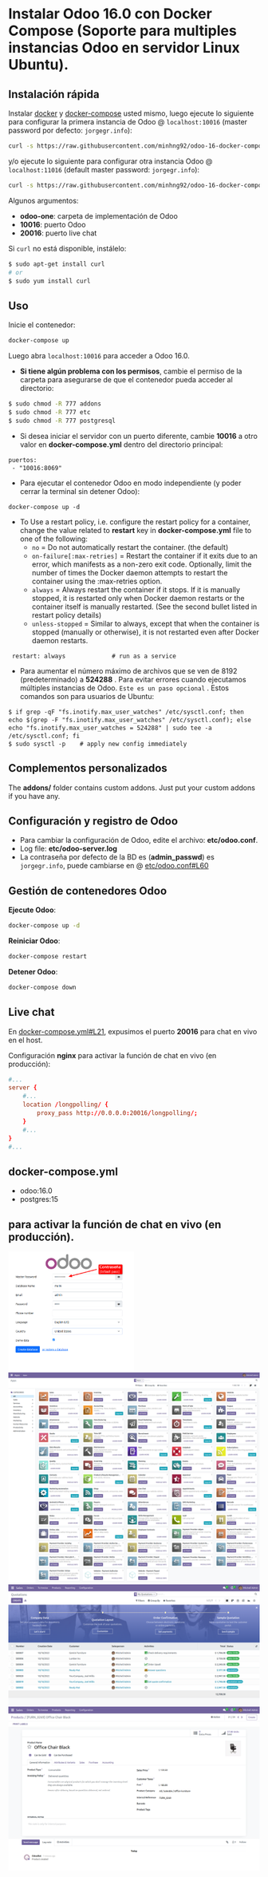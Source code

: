 # Instalar Odoo 16.0 con Docker Compose (Soporte para multiples instancias Odoo en servidor Linux Ubuntu).

## Instalación rápida

Instalar [docker](https://docs.docker.com/get-docker/) y [docker-compose](https://docs.docker.com/compose/install/) usted mismo, luego ejecute lo siguiente para configurar la primera instancia de Odoo @ `localhost:10016` (master password por defecto: `jorgegr.info`):

``` bash
curl -s https://raw.githubusercontent.com/minhng92/odoo-16-docker-compose/master/run.sh | sudo bash -s odoo-one 10016 20016
```
y/o ejecute lo siguiente para configurar otra instancia Odoo @ `localhost:11016` (default master password: `jorgegr.info`):

``` bash
curl -s https://raw.githubusercontent.com/minhng92/odoo-16-docker-compose/master/run.sh | sudo bash -s odoo-two 11016 21016
```

Algunos argumentos:
* **odoo-one**: carpeta de implementación de Odoo
* **10016**: puerto Odoo
* **20016**: puerto live chat

Si `curl` no está disponible, instálelo:

``` bash
$ sudo apt-get install curl
# or
$ sudo yum install curl
```

## Uso

Inicie el contenedor:
``` sh
docker-compose up
```
Luego abra `localhost:10016` para acceder a Odoo 16.0.

- **Si tiene algún problema con los permisos**, cambie el permiso de la carpeta para asegurarse de que el contenedor pueda acceder al directorio:

``` sh
$ sudo chmod -R 777 addons
$ sudo chmod -R 777 etc
$ sudo chmod -R 777 postgresql
```

- Si desea iniciar el servidor con un puerto diferente, cambie **10016** a otro valor en **docker-compose.yml** dentro del directorio principal:

```
puertos:
 - "10016:8069"
```

- Para ejecutar el contenedor Odoo en modo independiente (y poder cerrar la terminal sin detener Odoo):

```
docker-compose up -d
```

- To Use a restart policy, i.e. configure the restart policy for a container, change the value related to **restart** key in **docker-compose.yml** file to one of the following:
   - `no` =	Do not automatically restart the container. (the default)
   - `on-failure[:max-retries]` =	Restart the container if it exits due to an error, which manifests as a non-zero exit code. Optionally, limit the number of times the Docker daemon attempts to restart the container using the :max-retries option.
  - `always` =	Always restart the container if it stops. If it is manually stopped, it is restarted only when Docker daemon restarts or the container itself is manually restarted. (See the second bullet listed in restart policy details)
  - `unless-stopped`	= Similar to always, except that when the container is stopped (manually or otherwise), it is not restarted even after Docker daemon restarts.
```
 restart: always             # run as a service
```

- Para aumentar el número máximo de archivos que se ven de 8192 (predeterminado) a **524288** . Para evitar errores cuando ejecutamos múltiples instancias de Odoo. `Este es un paso opcional` . Estos comandos son para usuarios de Ubuntu:

```
$ if grep -qF "fs.inotify.max_user_watches" /etc/sysctl.conf; then echo $(grep -F "fs.inotify.max_user_watches" /etc/sysctl.conf); else echo "fs.inotify.max_user_watches = 524288" | sudo tee -a /etc/sysctl.conf; fi
$ sudo sysctl -p    # apply new config immediately
``` 

## Complementos personalizados

The **addons/** folder contains custom addons. Just put your custom addons if you have any.

## Configuración y registro de Odoo

* Para cambiar la configuración de Odoo, edite el archivo: **etc/odoo.conf**.
* Log file: **etc/odoo-server.log**
* La contraseña por defecto de la BD es (**admin_passwd**) es `jorgegr.info`, puede cambiarse en @ [etc/odoo.conf#L60](/etc/odoo.conf#L60)

## Gestión de contenedores Odoo

**Ejecute Odoo**:

``` bash
docker-compose up -d
```

**Reiniciar Odoo**:

``` bash
docker-compose restart
```

**Detener Odoo**:

``` bash
docker-compose down
```

## Live chat

En [docker-compose.yml#L21](docker-compose.yml#L21), expusimos el puerto **20016** para chat en vivo en el host.

Configuración **nginx** para activar la función de chat en vivo (en producción):

``` conf
#...
server {
    #...
    location /longpolling/ {
        proxy_pass http://0.0.0.0:20016/longpolling/;
    }
    #...
}
#...
```

## docker-compose.yml

* odoo:16.0
* postgres:15

## para activar la función de chat en vivo (en producción).

<img src="screenshots/odoo-16-welcome-screenshot.png" width="50%">

<img src="screenshots/odoo-16-apps-screenshot.png" width="100%">

<img src="screenshots/odoo-16-sales-screen.png" width="100%">

<img src="screenshots/odoo-16-product-form.png" width="100%">
